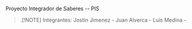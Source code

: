 Proyecto Integrador de Saberes -- PIS
>.[!NOTE]
> Integrantes: Jostin Jimenez - Juan Alverca - Luis Medina - 
